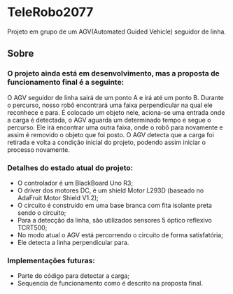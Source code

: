 # TeleRobo2077
Projeto em grupo de um AGV(Automated Guided Vehicle) seguidor de linha.

## Sobre
### O projeto ainda está em desenvolvimento, mas a proposta de funcionamento final é a seguinte:  

O AGV seguidor de linha sairá de um ponto A e irá até um ponto B. Durante o percurso, nosso robô encontrará uma faixa perpendicular na qual ele reconhece e para. É colocado um objeto nele, aciona-se uma entrada onde a carga é detectada, o AGV aguarda um determinado tempo e segue o percurso. Ele irá encontrar uma outra faixa, onde o robô para novamente e assim é removido o objeto que foi posto. O AGV detecta que a carga foi retirada e volta a condição inicial do projeto, podendo assim iniciar o processo novamente.

### Detalhes do estado atual do projeto:
  - O controlador é um BlackBoard Uno R3;
  - O driver dos motores DC, é um shield Motor L293D (baseado no AdaFruit Motor Shield V1.2);
  - O circuito é construído em uma base branca com fita isolante preta sendo o circuito;
  - Para a detecção da linha, são utilizados sensores 5 óptico reflexivo TCRT500;
  - No modo atual o AGV está percorrendo o circuito de forma satisfatória;
  - Ele detecta a linha perpendicular para.
  
### Implementações futuras:
  - Parte do código para detectar a carga;
  - Sequencia de funcionamento como é descrito na proposta final.
  
